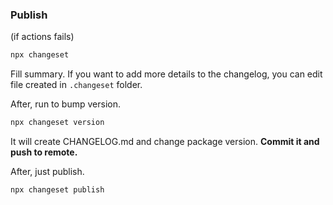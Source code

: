 ### Publish
(if actions fails)

```bash
npx changeset
```

Fill summary. If you want to add more details to the changelog, you can edit file created in `.changeset` folder.

After, run to bump version.

```bash
npx changeset version
```

It will create CHANGELOG.md and change package version. **Commit it and push to remote.**

After, just publish.

```bash
npx changeset publish
```
